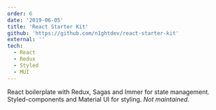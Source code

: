 ```yaml
---
order: 6
date: '2019-06-05'
title: 'React Starter Kit'
github: 'https://github.com/n1ghtdev/react-starter-kit'
external: ''
tech:
  - React
  - Redux
  - Styled
  - MUI
---
```


React boilerplate with Redux, Sagas and Immer for state management.
Styled-components and Material UI for styling. _Not maintained._

